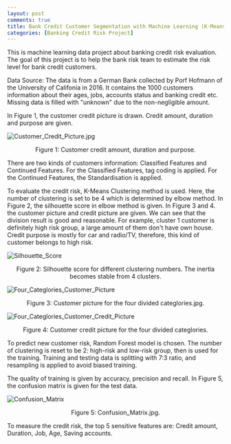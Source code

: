 ```yaml
---
layout: post
comments: true
title: Bank Credit Customer Segmentation with Machine Learning (K-Means and Random Forest)
categories: [Banking Credit Risk Project]
---
```


<!-- url is: /home/category/year/month/day/XXX.html -->

This is machine learning data project about banking credit risk evaluation. The goal of this project is to help the bank risk team to estimate the risk level for bank credit customers.

Data Source: The data is from a German Bank collected by Porf Hofmann of the University of Califonia in 2016. It contains the 1000 customers information about their ages, jobs, accounts status and banking credit etc. Missing data is filled with "unknown" due to the non-negligible amount.

In Figure 1, the customer credit picture is drawn. Credit amount, duration and purpose are given.

![Customer_Credit_Picture.jpg](../../../../../figure/Customer_Credit_Picture.jpg)
<center>Figure 1: Customer credit amount, duration and purpose. </center>

There are two kinds of customers information: Classified Features and Continued Features. For the Classified Features, tag coding is applied. For the Continued Features, the Standardisation is applied.

To evaluate the credit risk, K-Means Clustering method is used. Here, the number of clustering is set to be 4 which is determined by elbow method. In Figure 2, the silhouette score in elbow method is given. In Figure 3 and 4. the customer picture and credit picture are given. We can see that the division result is good and reasonable. For example, cluster 1 customer is definitely high risk group, a large amount of them don't have own house. Credit purpose is mostly for car and radio/TV, therefore, this kind of customer belongs to high risk.

![Silhouette_Score](../../../../../figure/Silhouette_Score.jpg)
<center>Figure 2: Silhouette score for different clustering numbers. The inertia becomes stable from 4 clusters. </center>

![Four_Categlories_Customer_Picture](../../../../../figure/Four_Categlories_Customer_Picture.jpg)
<center>Figure 3: Customer picture for the four divided categlories.jpg. </center>

![Four_Categlories_Customer_Credit_Picture](../../../../../figure/Four_Categlories_Customer_Credit_Picture.jpg)
<center>Figure 4: Customer credit picture for the four divided categlories. </center>

To predict new customer risk, Random Forest model is chosen. The number of clustering is reset to be 2: high-risk and low-risk group, then is used for the training. Training and testing data is splitting with 7:3 ratio, and resampling is applied to avoid biased training.

The quality of training is given by accuracy, precision and recall. In Figure 5, the confusion matrix is given for the test data. 

![Confusion_Matrix](../../../../../figure/Confusion_Matrix.jpg)
<center>Figure 5: Confusion_Matrix.jpg. </center>

To measure the credit risk, the top 5 sensitive features are: Credit amount, Duration, Job, Age, Saving accounts.


